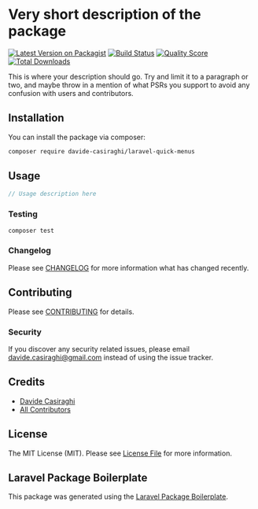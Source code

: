 # Very short description of the package

[![Latest Version on Packagist](https://img.shields.io/packagist/v/davide-casiraghi/laravel-quick-menus.svg?style=flat-square)](https://packagist.org/packages/davide-casiraghi/laravel-quick-menus)
[![Build Status](https://img.shields.io/travis/davide-casiraghi/laravel-quick-menus/master.svg?style=flat-square)](https://travis-ci.org/davide-casiraghi/laravel-quick-menus)
[![Quality Score](https://img.shields.io/scrutinizer/g/davide-casiraghi/laravel-quick-menus.svg?style=flat-square)](https://scrutinizer-ci.com/g/davide-casiraghi/laravel-quick-menus)
[![Total Downloads](https://img.shields.io/packagist/dt/davide-casiraghi/laravel-quick-menus.svg?style=flat-square)](https://packagist.org/packages/davide-casiraghi/laravel-quick-menus)

This is where your description should go. Try and limit it to a paragraph or two, and maybe throw in a mention of what PSRs you support to avoid any confusion with users and contributors.

## Installation

You can install the package via composer:

```bash
composer require davide-casiraghi/laravel-quick-menus
```

## Usage

``` php
// Usage description here
```

### Testing

``` bash
composer test
```

### Changelog

Please see [CHANGELOG](CHANGELOG.md) for more information what has changed recently.

## Contributing

Please see [CONTRIBUTING](CONTRIBUTING.md) for details.

### Security

If you discover any security related issues, please email davide.casiraghi@gmail.com instead of using the issue tracker.

## Credits

- [Davide Casiraghi](https://github.com/davide-casiraghi)
- [All Contributors](../../contributors)

## License

The MIT License (MIT). Please see [License File](LICENSE.md) for more information.

## Laravel Package Boilerplate

This package was generated using the [Laravel Package Boilerplate](https://laravelpackageboilerplate.com).